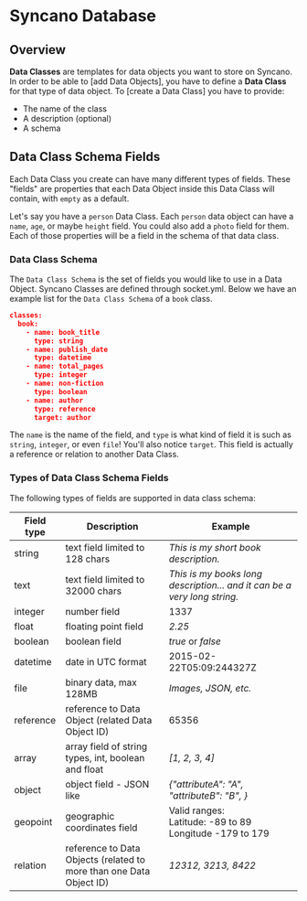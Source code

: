 # Syncano Database

## Overview

**Data Classes** are templates for data objects you want to store on Syncano. In order to be able to [add Data Objects], you have to define a **Data Class** for that type of data object. To [create a Data Class] you have to provide:

- The name of the class
- A description (optional)
- A schema

## Data Class Schema Fields

Each Data Class you create can have many different types of fields. These "fields" are properties that each Data Object inside this Data Class will contain, with `empty` as a default.

Let's say you have a `person` Data Class. Each `person` data object can have a `name`, `age`, or maybe `height` field. You could also add a `photo` field for them. Each of those properties will be a field in the schema of that data class.

### Data Class Schema

The `Data Class Schema` is the set of fields you would like to use in a Data Object. Syncano Classes are defined through socket.yml. Below we have an example list for the `Data Class Schema` of a `book` class.

```json
classes:
  book:
    - name: book_title
      type: string
    - name: publish_date
      type: datetime
    - name: total_pages
      type: integer
    - name: non-fiction
      type: boolean
    - name: author
      type: reference
      target: author
```

The `name` is the name of the field, and `type` is what kind of field it is such as `string`, `integer`, or even `file`! You'll also notice `target`. This field is actually a reference or relation to another Data Class.

### Types of Data Class Schema Fields

The following types of fields are supported in data class schema:

|Field type|Description|Example|
|---|---|---|
|string|text field limited to 128 chars|*This is my short book description.*|
|text|text field limited to 32000 chars|*This is my books long description... and it can be a very long string.*|
|integer|number field|1337|
|float|floating point field|*2.25*|
|boolean|boolean field|*true* or *false*
|datetime|date in UTC format|2015-02-22T05:09:244327Z|
|file|binary data, max 128MB|_Images, JSON, etc._|
|reference|reference to Data Object (related Data Object ID)|65356|
|array|array field of string types, int, boolean and float|*[1, 2, 3, 4]*|
|object|object field - JSON like|*{"attributeA": "A", "attributeB": "B", }*|
|geopoint|geographic coordinates field|Valid ranges: <br/>Latitude: -89 to 89 <br/>Longitude -179 to 179|
|relation|reference to Data Objects (related to more than one Data Object ID)|*12312, 3213, 8422*|
